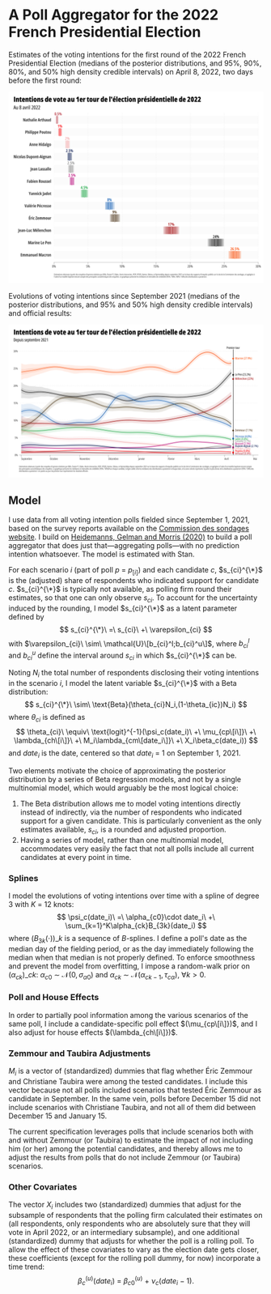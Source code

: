 # A Poll Aggregator for the 2022 French Presidential Election

Estimates of the voting intentions for the first round of the 2022 French Presidential Election (medians of the posterior distributions, and 95%, 90%, 80%, and 50% high density credible intervals) on April 8, 2022, two days before the first round:

![](https://github.com/flavienganter/polls-2022-election/blob/main/PollsFrance2022_latest.png?raw=true)

Evolutions of voting intentions since September 2021 (medians of the posterior distributions, and 95% and 50% high density credible intervals) and official results:

![](https://github.com/flavienganter/polls-2022-election/blob/main/PollsFrance2022_evolution_final.png?raw=true)

## Model

I use data from all voting intention polls fielded since September 1, 2021, based on the survey reports available on the [Commission des sondages website](https://www.commission-des-sondages.fr/notices/). I build on [Heidemanns, Gelman and Morris (2020)](https://hdsr.mitpress.mit.edu/pub/nw1dzd02/release/1) to build a poll aggregator that does just that—aggregating polls—with no prediction intention whatsoever. The model is estimated with Stan.

For each scenario $i$ (part of poll $p\ =\ p_{[i]}$) and each candidate $c$, $s_{ci}^{\*}$ is the (adjusted) share of respondents who indicated support for candidate $c$. $s_{ci}^{\*}$ is typically not available, as polling firm round their estimates, so that one can only observe $s_{ci}$. To account for the uncertainty induced by the rounding, I model $s_{ci}^{\*}$ as a latent parameter defined by
$$ s_{ci}^{\*}\ =\ s_{ci}\ +\ \varepsilon_{ci} $$
with $\varepsilon_{ci}\ \sim\ \mathcal{U}\[b_{ci}^l;b_{ci}^u\]$, where $b_{ci}^l$ and $b_{ci}^u$ define the interval around $s_{ci}$ in which $s_{ci}^{\*}$ can be.

Noting $N_i$ the total number of respondents disclosing their voting intentions in the scenario $i$, I model the latent variable $s_{ci}^{\*}$ with a Beta distribution:
$$ s_{ci}^{\*}\ \sim\ \text{Beta}(\theta_{ci}N_i,(1-\theta_{ic})N_i) $$
where $\theta_{ci}$ is defined as
$$ \theta_{ci}\ \equiv\ \text{logit}^{-1}(\psi_c(date_i)\ +\ \mu_{cp\[i\]}\ +\ \lambda_{ch\[i\]}\ +\ M_i\lambda_{cm\[date_i\]}\ +\ X_i\beta_c(date_i)) $$
and $date_i$ is the date, centered so that $date_i\ =\ 1$ on September 1, 2021.

Two elements motivate the choice of approximating the posterior distribution by a series of Beta regression models, and not by a single multinomial model, which would arguably be the most logical choice:
1. The Beta distribution allows me to model voting intentions directly instead of indirectly, via the number of respondents who indicated support for a given candidate. This is particularly convenient as the only estimates available, $s_{ci}$, is a rounded and adjusted proportion.
2. Having a series of model, rather than one multinomial model, accommodates very easily the fact that not all polls include all current candidates at every point in time.

### Splines

I model the evolutions of voting intentions over time with a spline of degree 3 with $K\ =\ 12$ knots:
$$ \psi_c(date_i)\ =\ \alpha_{c0}\cdot date_i\ +\ \sum_{k=1}^K\alpha_{ck}B_{3k}(date_i) $$
where $(B_{3k}(\cdot))\_k$ is a sequence of $B$-splines. I define a poll's date as the median day of the fielding period, or as the day immediately following the median when that median is not properly defined. To enforce smoothness and prevent the model from overfitting, I impose a random-walk prior on $(\alpha_{ck})\_{ck}$: $\alpha_{c0}\ \sim\ \mathcal{N}(0,\sigma_{\alpha 0})$ and $\alpha_{ck}\ \sim\ \mathcal{N}(\alpha_{ck-1},\tau_{c\alpha})$, $\forall k>0$.

### Poll and House Effects

In order to partially pool information among the various scenarios of the same poll, I include a candidate-specific poll effect $(\mu_{cp\[i\]})$, and I also adjust for house effects $(\lambda_{ch\[i\]})$.

### Zemmour and Taubira Adjustments

$M_i$ is a vector of (standardized) dummies that flag whether Éric Zemmour and Christiane Taubira were among the tested candidates. I include this vector because not all polls included scenarios that tested Éric Zemmour as candidate in September. In the same vein, polls before December 15 did not include scenarios with Christiane Taubira, and not all of them did between December 15 and January 15.

The current specification leverages polls that include scenarios both with and without Zemmour (or Taubira) to estimate the impact of not including him (or her) among the potential candidates, and thereby allows me to adjust the results from polls that do not include Zemmour (or Taubira) scenarios.

### Other Covariates

The vector $X_i$ includes two (standardized) dummies that adjust for the subsample of respondents that the polling firm calculated their estimates on (all respondents, only respondents who are absolutely sure that they will vote in April 2022, or an intermediary subsample), and one additional (standardized) dummy that adjusts for whether the poll is a rolling poll. To allow the effect of these covariates to vary as the election date gets closer, these coefficients (except for the rolling poll dummy, for now) incorporate a time trend:
$$ \beta_c^{(u)}(date_i)\ =\ \beta_{c0}^{(u)}\ +\ \nu_c(date_i\ -\ 1). $$
